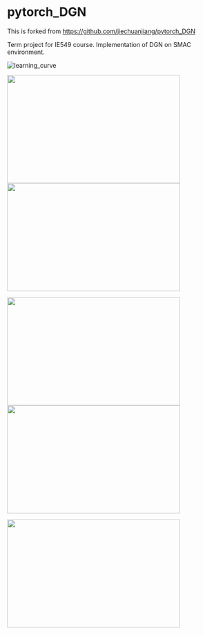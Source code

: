 # pytorch_DGN

This is forked from https://github.com/jiechuanjiang/pytorch_DGN

Term project for IE549 course. Implementation of DGN on SMAC environment.

![learning_curve](https://user-images.githubusercontent.com/45442859/146666073-b2a8cdfc-915d-49c6-994a-8cea8ff1914e.jpg)

<img src="https://user-images.githubusercontent.com/45442859/146665952-128986bd-e280-411c-a457-e43d2f05ebc2.gif" width="400" height="250"/><img src="https://user-images.githubusercontent.com/45442859/146665954-8d1a250a-36ed-483a-8b10-f9447d53cd17.gif" width="400" height="250"/>

<img src="https://user-images.githubusercontent.com/45442859/146665959-e2f99b6b-3c8a-441f-bde0-9a1b107af364.gif" width="400" height="250"/><img src="https://user-images.githubusercontent.com/45442859/146665968-b5fe67d5-0a33-4fb3-b5e1-8dfcb5d8f476.gif" width="400" height="250"/>

<img src="https://user-images.githubusercontent.com/45442859/146665971-d5d3c945-2cf8-42f0-bb44-95d0085bbff0.gif" width="400" height="250"/>

